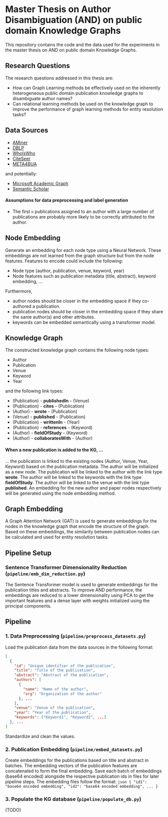 
# Master Thesis on Author Disambiguation (AND) on public domain Knowledge Graphs
This repository contains the code and the data used for the experiments in the master thesis on AND on public domain Knowledge Graphs.


## Research Questions
The research questions addressed in this thesis are:
- How can Graph Learning methods be effectively used on the inherently heterogeneous public domain publication
knowledge graphs to disambiguate author names?
- Can relational learning methods be used on the knowledge graph to improve the performance of graph learning
methods for entity resolution tasks?

## Data Sources
- [AMiner](https://www.aminer.cn/aminernetwork)
- [DBLP](https://dblp.org/)
- [WhoIsWho](https://arxiv.org/abs/2302.11848)
- [CiteSeer](http://citeseer.ist.psu.edu/index)
- [META4BUA](https://meta4bua.fokus.fraunhofer.de/datasets?locale=en)

and potentially:
- [Microsoft Academic Graph](https://www.microsoft.com/en-us/research/project/microsoft-academic-graph/)
- [Semantic Scholar](https://api.semanticscholar.org/)
#### Assumptions for data preprocessing and label generation
- The first `n` publications assigned to an author with a large number of publications are probably more likely to be correctly attributed to the author.

## Node Embedding
Generate an embedding for each node type using a Neural Network. 
These embeddings are not learned from the graph structure but from the node features.
Features to encode could include the following:
- Node type (author, publication, venue, keyword, year)
- Node features such as publication metadata (title, abstract), keyword embedding, ...

Furthermore,
- author nodes should be closer in the embedding space if they co-authored a publication.
- publication nodes should be closer in the embedding space if they share the same author(s) and other attributes.
- keywords can be embedded semantically using a transformer model.

## Knowledge Graph
The constructed knowledge graph contains the following node types:
- Author
- Publication
- Venue
- Keyword
- Year

and the following link types:
- (Publication) - **publishedIn** - (Venue)
- (Publication) - **cites** - (Publication)
- (Author) - **wrote** - (Publication)
- (Venue) - **published** - (Publication)
- (Publication) - **writtenIn** - (Year)
- (Publication) - **references** - (Keyword)
- (Author) - **fieldOfStudy** - (Keyword)
- (Author) - **collaboratesWith** - (Author)

#### When a new publication is added to the KG, ...
... the publication is linked to the existing nodes (Author, Venue, Year, Keyword) based on the publication metadata.
The author will be initialized as a new node.
The publication will be linked to the author with the link type **wrote**.
The author will be linked to the keywords with the link type **fieldOfStudy**.
The author will be linked to the venue with the link type **published**.
An embedding for the new author and paper nodes respectively will be generated using the node embedding method.


## Graph Embedding
A Graph Attention Network (GAT) is used to generate embeddings for the nodes in the knowledge graph that encode the structure of the graph.
Based on these embeddings, the similarity between publication nodes can be calculated and used for entity resolution tasks.

## Pipeline Setup
### Sentence Transformer Dimensionality Reduction (`pipeline/emb_dim_reduction.py`)
The Sentence Transformer model is used to generate embeddings for the publication titles and abstracts. 
To improve AND performance, the embeddings are reduced to a lower dimensionality using PCA to get the important features and a dense layer with weights initialized using the principal components.

## Pipeline
### 1. Data Preprocessing (`pipeline/preprocess_datasets.py`)
Load the publication data from the data sources in the following format: 
 ```json
 [
   {
     "id": "Unique identifier of the publication",
     "title": "Title of the publication",
     "abstract": "Abstract of the publication",
     "authors": [
       {
         "name": "Name of the author",
         "org": "Organization of the author"
       }, ...
     ],
     "venue": "Venue of the publication",
     "year": "Year of the publication",
     "keywords": ["Keyword1", "Keyword2", ...]
   }, ...
 ]
 ```
Standardize and clean the values.

### 2. Publication Embedding (`pipeline/embed_datasets.py`)
Create embeddings for the publications based on title and abstract in batches. 
The embedding vectors of the publication features are concatenated to form the final embedding.
Save each batch of embeddings (base64 encoded) alongside the respective publication ids in files for later pipeline steps.
The embedding files follow the format:
    ```json
    {
        "id1": "base64 encoded embedding",
        "id2": "base64 encoded embedding",
        ...
    }
    ```
### 3. Populate the KG database (`pipeline/populate_db.py`)
(TODO)


